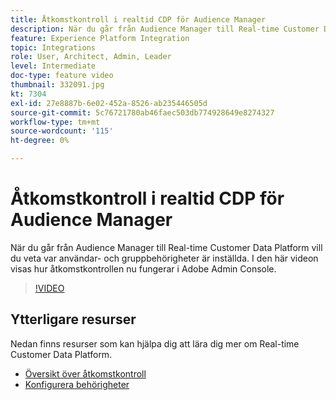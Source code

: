 ```yaml
---
title: Åtkomstkontroll i realtid CDP för Audience Manager
description: När du går från Audience Manager till Real-time Customer Data Platform vill du veta var användar- och gruppbehörigheter är inställda. I den här videon visas hur åtkomstkontrollen nu fungerar i Adobe Admin Console.
feature: Experience Platform Integration
topic: Integrations
role: User, Architect, Admin, Leader
level: Intermediate
doc-type: feature video
thumbnail: 332091.jpg
kt: 7304
exl-id: 27e8887b-6e02-452a-8526-ab235446505d
source-git-commit: 5c76721780ab46faec503db774928649e8274327
workflow-type: tm+mt
source-wordcount: '115'
ht-degree: 0%

---
```


# Åtkomstkontroll i realtid CDP för Audience Manager

När du går från Audience Manager till Real-time Customer Data Platform vill du veta var användar- och gruppbehörigheter är inställda. I den här videon visas hur åtkomstkontrollen nu fungerar i Adobe Admin Console.

>[!VIDEO](https://video.tv.adobe.com/v/332091/?quality=12&learn=on)

## Ytterligare resurser

Nedan finns resurser som kan hjälpa dig att lära dig mer om Real-time Customer Data Platform.

* [Översikt över åtkomstkontroll](https://experienceleague.adobe.com/docs/experience-platform/access-control/home.html?lang=en#access-control-hierarchy-and-workflow)
* [Konfigurera behörigheter](https://experienceleague.adobe.com/docs/platform-learn/getting-started-for-data-architects-and-data-engineers/configure-permissions.html?lang=en)
